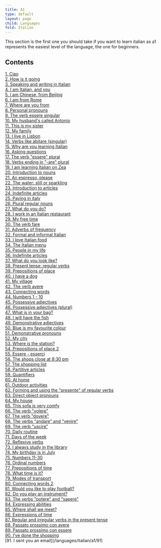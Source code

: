 ```yaml
---
title: A1
type: default
layout: page
child: Languages
fold: Italian
---
```


This section is the first one you should take if you want to learn italian as a1
represents the easiest level of the language, the one for beginners.

## Contents

[1. Ciao](/languages/italian/a1/1.-ciao)<br>
[2. How is it going](/languages/italian/a1/2.-how-is-it-going)<br>
[3. Speaking and writing in Italian](/languages/italian/a1/3.-speaking-and-writing-in-italian)<br>
[4. I am Italian, and you](/languages/italian/a1/4.-i-am-italian-and-you)<br>
[5. I am Chinese, from Beijing](/languages/italian/a1/5.-i-am-chinese-from-beijing)<br>
[6. I am from Rome](/languages/italian/a1/6.-i-am-from-rome)<br>
[7. Where are you from](/languages/italian/a1/7.-where-are-you-from)<br>
[8. Personal pronouns](/languages/italian/a1/8.-personal-pronouns)<br>
[9. The verb essere singular](/languages/italian/a1/9.-the-verb-essere-singular)<br>
[10. My husband's called Antonio](/languages/italian/a1/10.-my-husbands-called-antonio)<br>
[11. This is my sister](/languages/italian/a1/11.-this-is-my-sister)<br>
[12. My family](/languages/italian/a1/12.-my-family)<br>
[13. I live in Lisbon](/languages/italian/a1/13.-i-live-in-lisbon)<br>
[14. Verbs like abitare (singular)](/languages/italian/a1/14.-verbs-like-abitare-singular)<br>
[15. Why are you learning Italian](/languages/italian/a1/15.-why-are-you-learning-italian)<br>
[16. Asking questions](/languages/italian/a1/16.-asking-questions)<br>
[17. The verb "essere" plural](/languages/italian/a1/17.-the-verb-essere-plural)<br>
[18. Verbs ending in "-are" plural](/languages/italian/a1/18.-verbs-ending-in-are-plural)<br>
[19. I am learning Italian on Zea](/languages/italian/a1/19.-i-am-learning-italian-on-zea)<br>
[20. Introduction to nouns](/languages/italian/a1/20.-introduction-to-nouns)<br>
[21. An espresso, please](/languages/italian/a1/21.-an-espresso-please)<br>
[22. The water: still or sparkling](/languages/italian/a1/22.-the-water-still-or-sparkling)<br>
[23. Introduction to articles](/languages/italian/a1/23.-introduction-to-articles)<br>
[24. Indefinite articles](/languages/italian/a1/24.-indefinite-articles)<br>
[25. Paying in italy](/languages/italian/a1/25.-paying-in-italy)<br>
[26. Plural regular nouns](/languages/italian/a1/26.-plural-regular-nouns)<br>
[27. What do you do?](/languages/italian/a1/27.-what-do-you-do)<br>
[28. I work in an Italian restaurant](/languages/italian/a1/28.-i-work-in-an-italian-restaurant)<br>
[29. My free time](/languages/italian/a1/29.-my-free-time)<br>
[30. The verb fare](/languages/italian/a1/30.-the-verb-fare)<br>
[31. Adverbs of frequency](/languages/italian/a1/31.-adverbs-of-frequency)<br>
[32. Formal and informal Italian](/languages/italian/a1/32.-formal-and-informal-italian)<br>
[33. I love Italian food](/languages/italian/a1/33.-i-love-italian-food)<br>
[34. The Italian menu](/languages/italian/a1/34.-the-italian-menu)<br>
[35. People in my life](/languages/italian/a1/35.-people-in-my-life)<br>
[36. Indefinite articles](/languages/italian/a1/36.-indefinite-articles)<br>
[37. What do you look like?](/languages/italian/a1/37.-what-do-you-look-like)<br>
[38. Present tense: regular verbs](/languages/italian/a1/38.-present-tense-regular-verbs)<br>
[39. Prepositions of place](/languages/italian/a1/39.-prepositions-of-place)<br>
[40. I have a dog](/languages/italian/a1/40.-i-have-a-dog)<br>
[41. My village](/languages/italian/a1/41.-my-village)<br>
[42. The verb avere](/languages/italian/a1/42.-the-verb-avere)<br>
[43. Connecting words](/languages/italian/a1/43.-connecting-words)<br>
[44. Numbers 1 - 10](/languages/italian/a1/44.-numbers-1-10)<br>
[45. Possessive adjectives](/languages/italian/a1/45.-possessive-adjectives)<br>
[46. Possessive adjectives (plural)](/languages/italian/a1/46.-possessive-adjectives-plural)<br>
[47. What is in your bag?](/languages/italian/a1/47.-what-is-in-your-bag)<br>
[48. I will have the fish](/languages/italian/a1/48.-i-will-have-the-fish)<br>
[49. Demonstrative adjectives](/languages/italian/a1/49.-demonstrative-adjectives)<br>
[50. Blue is my favourite colour](/languages/italian/a1/50.-blue-is-my-favourite-colour)<br>
[51. Demonstrative pronouns](/languages/italian/a1/51.-demonstrative-pronouns)<br>
[52. My city](/languages/italian/a1/52.-my-city)<br>
[53. Where is the station?](/languages/italian/a1/53.-where-is-the-station)<br>
[54. Prepositions of place 2](/languages/italian/a1/54.-prepositions-of-place-2)<br>
[55. Essere - esserci](/languages/italian/a1/55.-essere-esserci)<br>
[56. The shops close at 8:30 pm](/languages/italian/a1/56.-the-shops-close-at-830-pm)<br>
[57. The shopping list](/languages/italian/a1/57.-the-shopping-list)<br>
[58. Partitive articles](/languages/italian/a1/58.-partitive-articles)<br>
[59. Quantifiers](/languages/italian/a1/59.-quantifiers)<br>
[60. At home](/languages/italian/a1/60.-at-home)<br>
[61. Outdoor activities](/languages/italian/a1/61.-outdoor-activities)<br>
[62. Forming and using the "presente" of regular verbs](/languages/italian/a1/62.-forming-and-using-the-presente-of-regular-verbs)<br>
[63. Direct object pronouns](/languages/italian/a1/63.-direct-object-pronouns)<br>
[64. My house](/languages/italian/a1/64.-my-house)<br>
[65. This sofa is very comfy](/languages/italian/a1/65.-this-sofa-is-very-comfy)<br>
[66. The verb "volere"](/languages/italian/a1/66.-the-verb-volere)<br>
[67. The verb "dovere"](/languages/italian/a1/67.-the-verb-dovere)<br>
[68. The verbs "andare" and "venire"](/languages/italian/a1/68.-the-verbs-andare-and-venire)<br>
[69. The verb "uscire"](/languages/italian/a1/69.-the-verb-uscire)<br>
[70. Daily routine](/languages/italian/a1/70.-daily-routine)<br>
[71. Days of the week](/languages/italian/a1/71.-days-of-the-week)<br>
[72. Reflexive verbs](/languages/italian/a1/72.-reflexive-verbs)<br>
[73. I always study in the library](/languages/italian/a1/73.-i-always-study-in-the-library)<br>
[74. My birthday is in July](/languages/italian/a1/74.-my-birthday-is-in-july)<br>
[75. Numbers 11-30](/languages/italian/a1/75.-numbers-11-30)<br>
[76. Ordinal numbers](/languages/italian/a1/76.-ordinal-numbers)<br>
[77. Prepositions of time](/languages/italian/a1/77.-prepositions-of-time)<br>
[78. What time is it?](/languages/italian/a1/78.-what-time-is-it)<br>
[79. Modes of transport](/languages/italian/a1/79.-modes-of-transport)<br>
[80. Connecting words 2](/languages/italian/a1/80.-connecting-words-2)<br>
[81. Would you like to play football?](/languages/italian/a1/81.-would-you-like-to-play-football)<br>
[82. Do you play an instrument?](/languages/italian/a1/82)<br>
[83. The verbs "potere" and "sapere"](/languages/italian/a1/83)<br>
[84. Expressing abilities](/languages/italian/a1/84)<br>
[85. Where shall we meet?](/languages/italian/a1/85)<br>
[86. Expressions of time](/languages/italian/a1/86)<br>
[87. Regular and irregular verbs in the present tense](/languages/italian/a1/87)<br>
[88. Passato prossimo con avere](/languages/italian/a1/88)<br>
[89. Passato prossimo con essere](/languages/italian/a1/89)<br>
[90. I've done the shopping](/languages/italian/a1/90)<br>
[91. I sent you an email](/languages/italian/a1/91\)<br>
